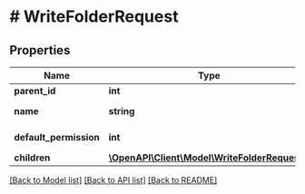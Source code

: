 # # WriteFolderRequest

## Properties

Name | Type | Description | Notes
------------ | ------------- | ------------- | -------------
**parent_id** | **int** |  | [optional]
**name** | **string** | Name of the folder |
**default_permission** | **int** | Permission for a Folder | [optional]
**children** | [**\OpenAPI\Client\Model\WriteFolderRequest[]**](WriteFolderRequest.md) |  | [optional]

[[Back to Model list]](../../README.md#models) [[Back to API list]](../../README.md#endpoints) [[Back to README]](../../README.md)

